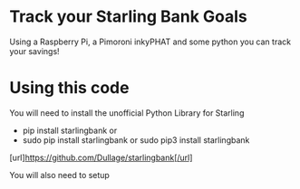 # Track your Starling Bank Goals
Using a Raspberry Pi, a Pimoroni inkyPHAT and some python you can track your savings!

# Using this code
You will need to install the unofficial Python Library for Starling

* pip install starlingbank
or
* sudo pip install starlingbank
or
sudo pip3 install starlingbank

[url]https://github.com/Dullage/starlingbank[/url]

You will also need to setup 
